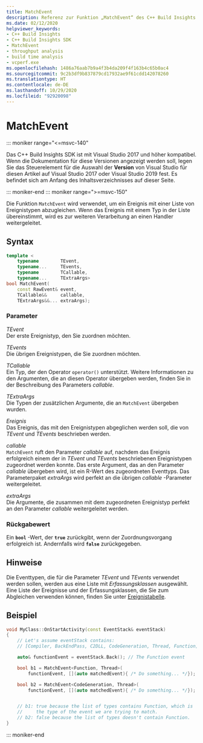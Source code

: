 ```yaml
---
title: MatchEvent
description: Referenz zur Funktion „MatchEvent“ des C++ Build Insights SDK
ms.date: 02/12/2020
helpviewer_keywords:
- C++ Build Insights
- C++ Build Insights SDK
- MatchEvent
- throughput analysis
- build time analysis
- vcperf.exe
ms.openlocfilehash: 1486a76aab7b9a4f3b4da209f4f163b4c65b0ac4
ms.sourcegitcommit: 9c2b3df9b837879cd17932ae9f61cdd142078260
ms.translationtype: HT
ms.contentlocale: de-DE
ms.lasthandoff: 10/29/2020
ms.locfileid: "92920098"
---
```

# <a name="matchevent"></a>MatchEvent

::: moniker range="<=msvc-140"

Das C++ Build Insights SDK ist mit Visual Studio 2017 und höher kompatibel. Wenn die Dokumentation für diese Versionen angezeigt werden soll, legen Sie das Steuerelement für die Auswahl der **Version** von Visual Studio für diesen Artikel auf Visual Studio 2017 oder Visual Studio 2019 fest. Es befindet sich am Anfang des Inhaltsverzeichnisses auf dieser Seite.

::: moniker-end
::: moniker range=">=msvc-150"

Die Funktion `MatchEvent` wird verwendet, um ein Ereignis mit einer Liste von Ereignistypen abzugleichen. Wenn das Ereignis mit einem Typ in der Liste übereinstimmt, wird es zur weiteren Verarbeitung an einen Handler weitergeleitet.

## <a name="syntax"></a>Syntax

```cpp
template <
    typename        TEvent,
    typename...     TEvents,
    typename        TCallable,
    typename...     TExtraArgs>
bool MatchEvent(
    const RawEvent& event,
    TCallable&&     callable,
    TExtraArgs&&... extraArgs);
```

### <a name="parameters"></a>Parameter

*TEvent*\
Der erste Ereignistyp, den Sie zuordnen möchten.

*TEvents*\
Die übrigen Ereignistypen, die Sie zuordnen möchten.

*TCallable*\
Ein Typ, der den Operator `operator()` unterstützt. Weitere Informationen zu den Argumenten, die an diesen Operator übergeben werden, finden Sie in der Beschreibung des Parameters *callable*.

*TExtraArgs*\
Die Typen der zusätzlichen Argumente, die an `MatchEvent` übergeben wurden.

*Ereignis*\
Das Ereignis, das mit den Ereignistypen abgeglichen werden soll, die von *TEvent* und *TEvents* beschrieben werden.

*callable*\
`MatchEvent` ruft den Parameter *callable* auf, nachdem das Ereignis erfolgreich einem der in *TEvent* und *TEvents* beschriebenen Ereignistypen zugeordnet werden konnte. Das erste Argument, das an den Parameter *callable* übergeben wird, ist ein R-Wert des zugeordneten Eventtyps. Das Parameterpaket *extraArgs* wird perfekt an die übrigen *callable* -Parameter weitergeleitet.  

*extraArgs*\
Die Argumente, die zusammen mit dem zugeordneten Ereignistyp perfekt an den Parameter *callable* weitergeleitet werden.

### <a name="return-value"></a>Rückgabewert

Ein **`bool`** -Wert, der **`true`** zurückgibt, wenn der Zuordnungsvorgang erfolgreich ist. Andernfalls wird **`false`** zurückgegeben.

## <a name="remarks"></a>Hinweise

Die Eventtypen, die für die Parameter *TEvent* und *TEvents* verwendet werden sollen, werden aus eine Liste mit *Erfassungsklassen* ausgewählt. Eine Liste der Ereignisse und der Erfassungsklassen, die Sie zum Abgleichen verwenden können, finden Sie unter [Ereignistabelle](../event-table.md).

## <a name="example"></a>Beispiel

```cpp
void MyClass::OnStartActivity(const EventStack& eventStack)
{
    // Let's assume eventStack contains:
    // [Compiler, BackEndPass, C2DLL, CodeGeneration, Thread, Function]

    auto& functionEvent = eventStack.Back(); // The Function event

    bool b1 = MatchEvent<Function, Thread>(
        functionEvent, [](auto matchedEvent){ /* Do something... */});

    bool b2 = MatchEvent<CodeGeneration, Thread>(
        functionEvent, [](auto matchedEvent){ /* Do something... */});


    // b1: true because the list of types contains Function, which is
    //     the type of the event we are trying to match.
    // b2: false because the list of types doesn't contain Function.
}
```

::: moniker-end
